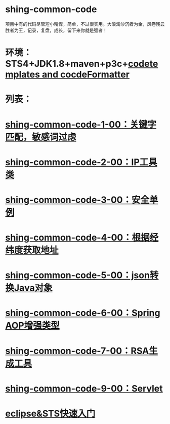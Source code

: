# shing-common-code
项目中有的代码尽管短小精悍，简单，不过很实用。大浪淘沙沉者为金，风卷残云胜者为王，记录，复盘，成长，留下来你就是强者！
# 环境：STS4+JDK1.8+maven+p3c+[codetemplates and cocdeFormatter](https://github.com/Shing20/shing-common-pmp-tools/tree/master/2.codetemplates%26CodeFormatter)
# 列表：
# [shing-common-code-1-00：关键字匹配，敏感词过虑](https://github.com/Shing20/shing-common-code/tree/master/shing-common-code-1-00)
# [shing-common-code-2-00：IP工具类](https://github.com/Shing20/shing-common-code/tree/master/shing-common-code-2-00)
# [shing-common-code-3-00：安全单例](https://github.com/Shing20/shing-common-code/tree/master/shing-common-code-3-00)
# [shing-common-code-4-00：根据经纬度获取地址](https://github.com/Shing20/shing-common-code/tree/master/shing-common-code-4-00)
# [shing-common-code-5-00：json转换Java对象](https://github.com/Shing20/shing-common-code/tree/master/shing-common-code-5-00)
# [shing-common-code-6-00：Spring AOP增强类型](https://github.com/Shing20/shing-common-code/tree/master/shing-common-code-6-00)
# [shing-common-code-7-00：RSA生成工具](https://github.com/Shing20/shing-common-code/tree/master/shing-common-code-7-00)
# [shing-common-code-9-00：Servlet](https://github.com/Shing20/shing-common-code/tree/master/shing-common-code-9-00)

# [eclipse&STS快速入门](https://mp.weixin.qq.com/s/FUcxzAtAPWjIPk9jYjx7sQ)
